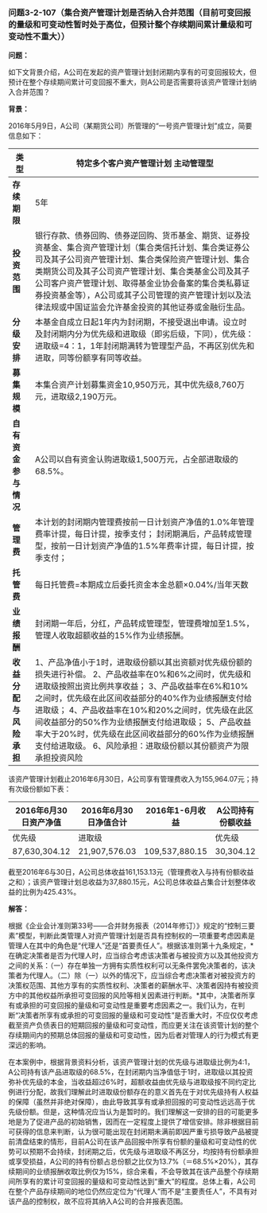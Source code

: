 ### 问题3-2-107（集合资产管理计划是否纳入合并范围（目前可变回报的量级和可变动性暂时处于高位，但预计整个存续期间累计量级和可变动性不重大））

**问题：**

如下文背景介绍，A公司在发起的资产管理计划封闭期内享有的可变回报较大，但预计在整个存续期间累计可变回报不重大，则A公司是否需要将该资产管理计划纳入合并范围？

**背景：**

2016年5月9日，A公司（某期货公司）所管理的“一号资产管理计划”成立，简要信息如下：

| **类型**               | 特定多个客户资产管理计划 主动管理型                                                                                                                                                                                                                                                                                                                                                                                                                  |
|------------------------|------------------------------------------------------------------------------------------------------------------------------------------------------------------------------------------------------------------------------------------------------------------------------------------------------------------------------------------------------------------------------------------------------------------------------------------------------|
| **存续期限**           | 5年                                                                                                                                                                                                                                                                                                                                                                                                                                                  |
| **投资范围**           | 银行存款、债券回购、债券逆回购、货币基金、期货、证券投资基金、集合资产管理计划（集合类信托计划、集合类证券公司及其子公司资产管理计划、集合类保险资产管理计划、集合类期货公司及其子公司资产管理计划、集合类基金公司及其子公司客户资产管理计划、取得基金业协会备案的集合类私募证券投资基金等），A公司或其子公司管理的资产管理计划以及法律法规或中国证监会允许基金投资的其他证券或金融衍生品。                                                          |
| **分级安排**           | 本基金自成立日起1年内为封闭期，不接受退出申请。设立时及封闭期内分为优先级和进取级（即劣后级，下同），优先级：进取级=4：1，1年封闭期满转为管理型产品，不再区别优先和进取，同等份额享有同等收益。                                                                                                                                                                                                                                                      |
| **募集规模**           | 本集合资产计划募集资金10,950万元，其中优先级8,760万元，进取级2,190万元。                                                                                                                                                                                                                                                                                                                                                                             |
| **自有资金参与情况**   | A公司以自有资金认购进取级1,500万元，占全部进取级的68.5%。                                                                                                                                                                                                                                                                                                                                                                                            |
| **管理费**             | 本计划的封闭期内管理费按前一日计划资产净值的1.0%年管理费率计提，每日计提，按季支付； 封闭期满后，产品转成管理型，按前一日计划资产净值的1.5%年费率计提，每日计提，按季支付；                                                                                                                                                                                                                                                                          |
| **托管费**             | 每日托管费=本期成立后委托资金本金总额×0.04%/当年天数                                                                                                                                                                                                                                                                                                                                                                                                 |
| **业绩报酬**           | 封闭期一年后，分红，产品转成管理型，管理费增加至1.5%，管理人收取超额收益的15%作为业绩报酬。                                                                                                                                                                                                                                                                                                                                                          |
| **收益分配与风险承担** | 1、产品净值小于1时，进取级份额以其出资额对优先级份额的损失进行补偿。  2、产品收益率在0%和6%之间时，优先级和进取级按照出资比例共享收益；  3、产品收益率在6%和10%之间时，优先级在此区间收益部分的40%作为业绩报酬支付给进取级； 4、产品收益率在10%和20%之间时，优先级在此区间收益部分的50%作为业绩报酬支付给进取级； 5、产品收益率大于20%时，优先级在此区间收益部分的60%作为业绩报酬支付给进取级。  6、风险承担：进取级份额以其份额资产为限承担投资风险 |

该资产管理计划截止2016年6月30日，A公司享有管理费收入为155,964.07元；持有次级份额如下表：

| 2016年6月30日资产净值 | 2016年6月30日净值合计 | 2016年1-6月收益 | A公司持有份额收益 |          |          |
|-----------------------|-----------------------|-----------------|-------------------|----------|----------|
| 优先级                | 进取级                |                 | 优先级            | 进取级   |          |
| 87,630,304.12         | 21,907,576.03         | 109,537,880.15  | 30,304.12         | 7,576.03 | 5,189.06 |

截至2016年6与30日，A公司总体收益161,153.13元（管理费收入与持有份额收益之和）；该资产管理计划总收益为37,880.15元，A公司总体收益占集合计划整体收益的比例为425.43%。

**解答：**

根据《企业会计准则第33号——合并财务报表（2014年修订）》规定的“控制三要素”模型，判断此类管理人对资产管理计划是否具有控制权的一项重要考虑因素是管理人在其中的角色是“代理人”还是“首要责任人”。根据该准则第十九条规定，*在确定决策者是否为代理人时，应当综合考虑该决策者与被投资方以及其他投资方之间的关系：（一）存在单独一方拥有实质性权利可以无条件罢免决策者的，该决策者为代理人。（二）除（一）以外的情况下，应当综合考虑决策者对被投资方的决策权范围、其他方享有的实质性权利、决策者的薪酬水平、决策者因持有被投资方中的其他权益所承担可变回报的风险等相关因素进行判断。*其中，决策者所享有或承担的可变回报的量级和可变动性是重要考虑因素之一。我们认为，在判断“决策者所享有或承担的可变回报的量级和可变动性”是否重大时，不应仅仅考虑截至资产负债表日的短期回报的量级和可变动性，而应更关注在该资管计划的整个存续期间内的预期总体回报的量级和可变动性，因为后者对管理人的行为模式有更深远的影响。

在本案例中，根据背景资料分析，该资产管理计划的优先级与进取级比例为4:1，A公司持有该产品进取级的68.5%，在封闭期内当净值低于1时，进取级以其投资弥补优先级的本金，当收益超过6%时，超额收益由优先级与进取级按不同约定比例进行分配，故我们理解此时进取级份额存在的意义首先在于对优先级持有人权益的保障（虽然并非绝对保障），由此导致其享有或承担回报的可变动性远远高于优先级份额。但是，这种情况应当认为是暂时的。我们理解这一安排的目的可能更多地是为了促进产品的初始销售，因而在一定程度上提供了增信安排。除非根据目前可获得的信息来判断，认为很可能出现在封闭期未满前即因严重亏损导致产品被提前清盘结束的情形，目前A公司在该产品回报中所享有份额的量级和可变动性的优势可以预期不会持续，封闭期之后，优先级与进取级不再区分，均按持有份额承担或享受损益，A公司的持有份额占总份额之比仅为13.7%（＝68.5%×20%），其存续期间的业绩报酬收取比例仅为15%，综合来看，不会导致其在该产品整个存续期间所享有的累计可变回报的量级和可变动性达到“重大”的程度。总体上看，A公司在整个产品存续期间的地位仍然应定位为“代理人”而不是“主要责任人”，不具有对该产品的控制权，故不应将其纳入A公司的合并报表范围。